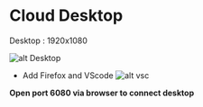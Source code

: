 # Cloud Desktop

Desktop : 1920x1080

![alt Desktop](https://i.imgur.com/QxPUGV9.png)

- Add Firefox and VScode
![alt vsc](https://i.imgur.com/t2mfGFs.png)

**Open port 6080 via browser to connect desktop**

